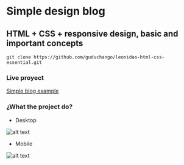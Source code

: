# Simple design blog

## HTML + CSS + responsive design, basic and important concepts

```
git clone https://github.com/guduchango/leonidas-html-css-essential.git

```

### Live proyect

[Simple blog example](https://leonidas-html-y-css-essential.edgardoponce.com/)

### ¿What the project do?

* Desktop

![alt text](https://leonidas-html-y-css-essential.edgardoponce.com/images/desktop.png "Dektop")

* Mobile

![alt text](https://leonidas-html-y-css-essential.edgardoponce.com/images/mobile.png "Mobile")
